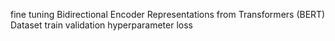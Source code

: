 fine tuning
Bidirectional Encoder Representations from Transformers (BERT)
Dataset
train
validation
hyperparameter
loss

